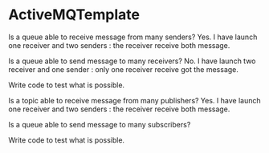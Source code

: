 ActiveMQTemplate
================

Is a queue able to receive message from many senders? 
Yes. I have launch one receiver and two senders : the receiver receive both message.

Is a queue able to send message to many receivers? 
No. I have launch two receiver and one sender : only one receiver receive got the message.

Write code to test what is possible.



Is a topic able to receive message from many publishers? 
Yes. I have launch one receiver and two senders : the receiver receive both message.


Is a queue able to send message to many subscribers? 

Write code to test what is possible.